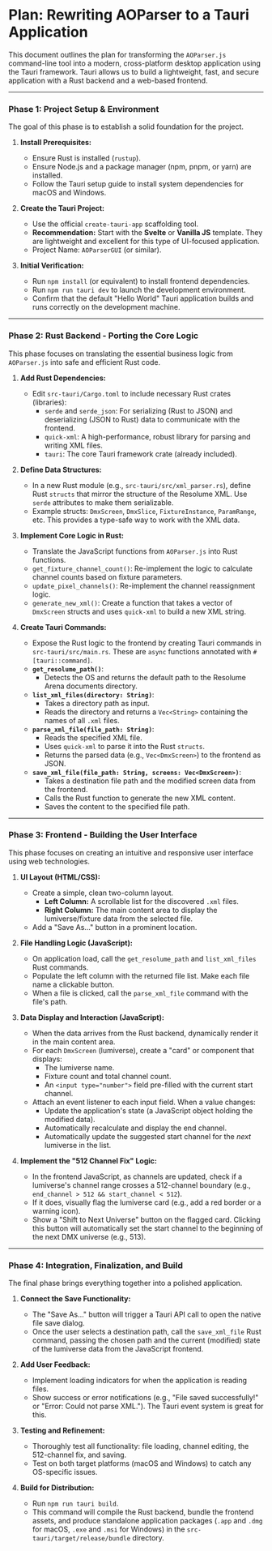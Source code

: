 # Plan: Rewriting AOParser to a Tauri Application

This document outlines the plan for transforming the `AOParser.js` command-line tool into a modern, cross-platform desktop application using the Tauri framework. Tauri allows us to build a lightweight, fast, and secure application with a Rust backend and a web-based frontend.

---

### **Phase 1: Project Setup & Environment**

The goal of this phase is to establish a solid foundation for the project.

1.  **Install Prerequisites:**
    *   Ensure Rust is installed (`rustup`).
    *   Ensure Node.js and a package manager (npm, pnpm, or yarn) are installed.
    *   Follow the Tauri setup guide to install system dependencies for macOS and Windows.

2.  **Create the Tauri Project:**
    *   Use the official `create-tauri-app` scaffolding tool.
    *   **Recommendation:** Start with the **Svelte** or **Vanilla JS** template. They are lightweight and excellent for this type of UI-focused application.
    *   Project Name: `AOParserGUI` (or similar).

3.  **Initial Verification:**
    *   Run `npm install` (or equivalent) to install frontend dependencies.
    *   Run `npm run tauri dev` to launch the development environment.
    *   Confirm that the default "Hello World" Tauri application builds and runs correctly on the development machine.

---

### **Phase 2: Rust Backend - Porting the Core Logic**

This phase focuses on translating the essential business logic from `AOParser.js` into safe and efficient Rust code.

1.  **Add Rust Dependencies:**
    *   Edit `src-tauri/Cargo.toml` to include necessary Rust crates (libraries):
        *   `serde` and `serde_json`: For serializing (Rust to JSON) and deserializing (JSON to Rust) data to communicate with the frontend.
        *   `quick-xml`: A high-performance, robust library for parsing and writing XML files.
        *   `tauri`: The core Tauri framework crate (already included).

2.  **Define Data Structures:**
    *   In a new Rust module (e.g., `src-tauri/src/xml_parser.rs`), define Rust `structs` that mirror the structure of the Resolume XML. Use `serde` attributes to make them serializable.
    *   Example structs: `DmxScreen`, `DmxSlice`, `FixtureInstance`, `ParamRange`, etc. This provides a type-safe way to work with the XML data.

3.  **Implement Core Logic in Rust:**
    *   Translate the JavaScript functions from `AOParser.js` into Rust functions.
    *   `get_fixture_channel_count()`: Re-implement the logic to calculate channel counts based on fixture parameters.
    *   `update_pixel_channels()`: Re-implement the channel reassignment logic.
    *   `generate_new_xml()`: Create a function that takes a vector of `DmxScreen` structs and uses `quick-xml` to build a new XML string.

4.  **Create Tauri Commands:**
    *   Expose the Rust logic to the frontend by creating Tauri commands in `src-tauri/src/main.rs`. These are `async` functions annotated with `#[tauri::command]`.
    *   **`get_resolume_path()`**:
        *   Detects the OS and returns the default path to the Resolume Arena documents directory.
    *   **`list_xml_files(directory: String)`**:
        *   Takes a directory path as input.
        *   Reads the directory and returns a `Vec<String>` containing the names of all `.xml` files.
    *   **`parse_xml_file(file_path: String)`**:
        *   Reads the specified XML file.
        *   Uses `quick-xml` to parse it into the Rust `structs`.
        *   Returns the parsed data (e.g., `Vec<DmxScreen>`) to the frontend as JSON.
    *   **`save_xml_file(file_path: String, screens: Vec<DmxScreen>)`**:
        *   Takes a destination file path and the modified screen data from the frontend.
        *   Calls the Rust function to generate the new XML content.
        *   Saves the content to the specified file path.

---

### **Phase 3: Frontend - Building the User Interface**

This phase focuses on creating an intuitive and responsive user interface using web technologies.

1.  **UI Layout (HTML/CSS):**
    *   Create a simple, clean two-column layout.
        *   **Left Column:** A scrollable list for the discovered `.xml` files.
        *   **Right Column:** The main content area to display the lumiverse/fixture data from the selected file.
    *   Add a "Save As..." button in a prominent location.

2.  **File Handling Logic (JavaScript):**
    *   On application load, call the `get_resolume_path` and `list_xml_files` Rust commands.
    *   Populate the left column with the returned file list. Make each file name a clickable button.
    *   When a file is clicked, call the `parse_xml_file` command with the file's path.

3.  **Data Display and Interaction (JavaScript):**
    *   When the data arrives from the Rust backend, dynamically render it in the main content area.
    *   For each `DmxScreen` (lumiverse), create a "card" or component that displays:
        *   The lumiverse name.
        *   Fixture count and total channel count.
        *   An `<input type="number">` field pre-filled with the current start channel.
    *   Attach an event listener to each input field. When a value changes:
        *   Update the application's state (a JavaScript object holding the modified data).
        *   Automatically recalculate and display the end channel.
        *   Automatically update the suggested start channel for the *next* lumiverse in the list.

4.  **Implement the "512 Channel Fix" Logic:**
    *   In the frontend JavaScript, as channels are updated, check if a lumiverse's channel range crosses a 512-channel boundary (e.g., `end_channel > 512 && start_channel < 512`).
    *   If it does, visually flag the lumiverse card (e.g., add a red border or a warning icon).
    *   Show a "Shift to Next Universe" button on the flagged card. Clicking this button will automatically set the start channel to the beginning of the next DMX universe (e.g., 513).

---

### **Phase 4: Integration, Finalization, and Build**

The final phase brings everything together into a polished application.

1.  **Connect the Save Functionality:**
    *   The "Save As..." button will trigger a Tauri API call to open the native file save dialog.
    *   Once the user selects a destination path, call the `save_xml_file` Rust command, passing the chosen path and the current (modified) state of the lumiverse data from the JavaScript frontend.

2.  **Add User Feedback:**
    *   Implement loading indicators for when the application is reading files.
    *   Show success or error notifications (e.g., "File saved successfully!" or "Error: Could not parse XML."). The Tauri event system is great for this.

3.  **Testing and Refinement:**
    *   Thoroughly test all functionality: file loading, channel editing, the 512-channel fix, and saving.
    *   Test on both target platforms (macOS and Windows) to catch any OS-specific issues.

4.  **Build for Distribution:**
    *   Run `npm run tauri build`.
    *   This command will compile the Rust backend, bundle the frontend assets, and produce standalone application packages (`.app` and `.dmg` for macOS, `.exe` and `.msi` for Windows) in the `src-tauri/target/release/bundle` directory.
